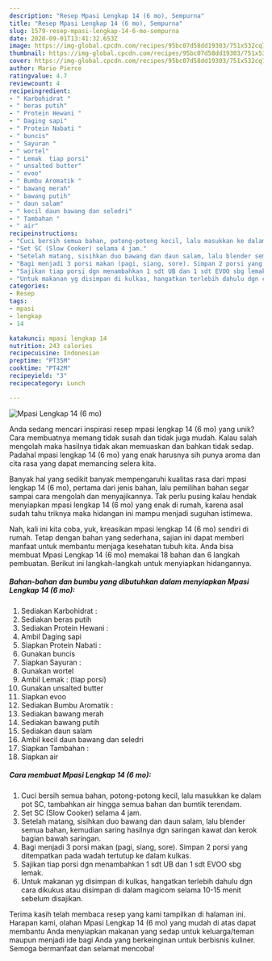 ```yaml
---
description: "Resep Mpasi Lengkap 14 (6 mo), Sempurna"
title: "Resep Mpasi Lengkap 14 (6 mo), Sempurna"
slug: 1579-resep-mpasi-lengkap-14-6-mo-sempurna
date: 2020-09-01T13:41:32.653Z
image: https://img-global.cpcdn.com/recipes/95bc07d58dd19303/751x532cq70/mpasi-lengkap-14-6-mo-foto-resep-utama.jpg
thumbnail: https://img-global.cpcdn.com/recipes/95bc07d58dd19303/751x532cq70/mpasi-lengkap-14-6-mo-foto-resep-utama.jpg
cover: https://img-global.cpcdn.com/recipes/95bc07d58dd19303/751x532cq70/mpasi-lengkap-14-6-mo-foto-resep-utama.jpg
author: Mario Pierce
ratingvalue: 4.7
reviewcount: 4
recipeingredient:
- " Karbohidrat "
- " beras putih"
- " Protein Hewani "
- " Daging sapi"
- " Protein Nabati "
- " buncis"
- " Sayuran "
- " wortel"
- " Lemak  tiap porsi"
- " unsalted butter"
- " evoo"
- " Bumbu Aromatik "
- " bawang merah"
- " bawang putih"
- " daun salam"
- " kecil daun bawang dan seledri"
- " Tambahan "
- " air"
recipeinstructions:
- "Cuci bersih semua bahan, potong-potong kecil, lalu masukkan ke dalam pot SC, tambahkan air hingga semua bahan dan bumtik terendam."
- "Set SC (Slow Cooker) selama 4 jam."
- "Setelah matang, sisihkan duo bawang dan daun salam, lalu blender semua bahan, kemudian saring hasilnya dgn saringan kawat dan kerok bagian bawah saringan."
- "Bagi menjadi 3 porsi makan (pagi, siang, sore). Simpan 2 porsi yang ditempatkan pada wadah tertutup ke dalam kulkas."
- "Sajikan tiap porsi dgn menambahkan 1 sdt UB dan 1 sdt EVOO sbg lemak."
- "Untuk makanan yg disimpan di kulkas, hangatkan terlebih dahulu dgn cara dikukus atau disimpan di dalam magicom selama 10-15 menit sebelum disajikan."
categories:
- Resep
tags:
- mpasi
- lengkap
- 14

katakunci: mpasi lengkap 14 
nutrition: 243 calories
recipecuisine: Indonesian
preptime: "PT35M"
cooktime: "PT42M"
recipeyield: "3"
recipecategory: Lunch

---
```



![Mpasi Lengkap 14 (6 mo)](https://img-global.cpcdn.com/recipes/95bc07d58dd19303/751x532cq70/mpasi-lengkap-14-6-mo-foto-resep-utama.jpg)

Anda sedang mencari inspirasi resep mpasi lengkap 14 (6 mo) yang unik? Cara membuatnya memang tidak susah dan tidak juga mudah. Kalau salah mengolah maka hasilnya tidak akan memuaskan dan bahkan tidak sedap. Padahal mpasi lengkap 14 (6 mo) yang enak harusnya sih punya aroma dan cita rasa yang dapat memancing selera kita.



Banyak hal yang sedikit banyak mempengaruhi kualitas rasa dari mpasi lengkap 14 (6 mo), pertama dari jenis bahan, lalu pemilihan bahan segar sampai cara mengolah dan menyajikannya. Tak perlu pusing kalau hendak menyiapkan mpasi lengkap 14 (6 mo) yang enak di rumah, karena asal sudah tahu triknya maka hidangan ini mampu menjadi suguhan istimewa.


Nah, kali ini kita coba, yuk, kreasikan mpasi lengkap 14 (6 mo) sendiri di rumah. Tetap dengan bahan yang sederhana, sajian ini dapat memberi manfaat untuk membantu menjaga kesehatan tubuh kita. Anda bisa membuat Mpasi Lengkap 14 (6 mo) memakai 18 bahan dan 6 langkah pembuatan. Berikut ini langkah-langkah untuk menyiapkan hidangannya.

<!--inarticleads1-->

##### Bahan-bahan dan bumbu yang dibutuhkan dalam menyiapkan Mpasi Lengkap 14 (6 mo):

1. Sediakan  Karbohidrat :
1. Sediakan  beras putih
1. Sediakan  Protein Hewani :
1. Ambil  Daging sapi
1. Siapkan  Protein Nabati :
1. Gunakan  buncis
1. Siapkan  Sayuran :
1. Gunakan  wortel
1. Ambil  Lemak : (tiap porsi)
1. Gunakan  unsalted butter
1. Siapkan  evoo
1. Sediakan  Bumbu Aromatik :
1. Sediakan  bawang merah
1. Sediakan  bawang putih
1. Sediakan  daun salam
1. Ambil  kecil daun bawang dan seledri
1. Siapkan  Tambahan :
1. Siapkan  air




<!--inarticleads2-->

##### Cara membuat Mpasi Lengkap 14 (6 mo):

1. Cuci bersih semua bahan, potong-potong kecil, lalu masukkan ke dalam pot SC, tambahkan air hingga semua bahan dan bumtik terendam.
1. Set SC (Slow Cooker) selama 4 jam.
1. Setelah matang, sisihkan duo bawang dan daun salam, lalu blender semua bahan, kemudian saring hasilnya dgn saringan kawat dan kerok bagian bawah saringan.
1. Bagi menjadi 3 porsi makan (pagi, siang, sore). Simpan 2 porsi yang ditempatkan pada wadah tertutup ke dalam kulkas.
1. Sajikan tiap porsi dgn menambahkan 1 sdt UB dan 1 sdt EVOO sbg lemak.
1. Untuk makanan yg disimpan di kulkas, hangatkan terlebih dahulu dgn cara dikukus atau disimpan di dalam magicom selama 10-15 menit sebelum disajikan.




Terima kasih telah membaca resep yang kami tampilkan di halaman ini. Harapan kami, olahan Mpasi Lengkap 14 (6 mo) yang mudah di atas dapat membantu Anda menyiapkan makanan yang sedap untuk keluarga/teman maupun menjadi ide bagi Anda yang berkeinginan untuk berbisnis kuliner. Semoga bermanfaat dan selamat mencoba!
